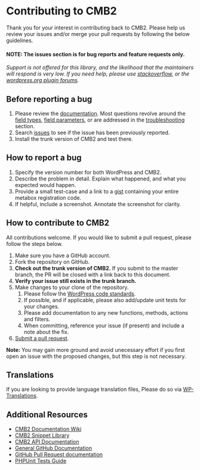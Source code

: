 # Contributing to CMB2

Thank you for your interest in contributing back to CMB2. Please help us review your issues and/or merge your pull requests by following the below guidelines.

#### NOTE: The issues section is for bug reports and feature requests only.
_Support is not offered for this library, and the likelihood that the maintainers will respond is very low. If you need help, please use [stackoverflow](http://stackoverflow.com/search?q=cmb), or the [wordpress.org plugin forums](http://wordpress.org/support/plugin/cmb2)._

Before reporting a bug
---
1. Please review the [documentation](https://github.com/WebDevStudios/CMB2/wiki). Most questions revolve around the [field types](https://github.com/WebDevStudios/CMB2/wiki/Field-Types), [field parameters](https://github.com/WebDevStudios/CMB2/wiki/Field-Parameters), or are addressed in the [troubleshooting](https://github.com/WebDevStudios/CMB2/wiki/Troubleshooting) section.
2. Search [issues](https://github.com/WebDevStudios/CMB2/issues) to see if the issue has been previously reported.
3. Install the trunk version of CMB2 and test there.


How to report a bug
---
1. Specify the version number for both WordPress and CMB2.
3. Describe the problem in detail. Explain what happened, and what you expected would happen.
4. Provide a small test-case and a link to a [gist](https://gist.github.com/) containing your entire metabox registration code.
5. If helpful, include a screenshot. Annotate the screenshot for clarity.


How to contribute to CMB2
---
All contributions welcome. If you would like to submit a pull request, please follow the steps below.

1. Make sure you have a GitHub account.
2. Fork the repository on GitHub.
3. **Check out the trunk version of CMB2.** If you submit to the master branch, the PR will be closed with a link back to this document.
4. **Verify your issue still exists in the trunk branch.**
5. Make changes to your clone of the repository.
	1. Please follow the [WordPress code standards](https://make.wordpress.org/core/handbook/coding-standards).
	2. If possible, and if applicable, please also add/update unit tests for your changes.
	3. Please add documentation to any new functions, methods, actions and filters.
	4. When committing, reference your issue (if present) and include a note about the fix.
6. [Submit a pull request](https://help.github.com/articles/creating-a-pull-request/).

**Note:** You may gain more ground and avoid unecessary effort if you first open an issue with the proposed changes, but this step is not necessary.

Translations
---
If you are looking to provide language translation files, Please do so via [WP-Translations](http://wp-translations.org/project/cmb2/).

Additional Resources
---

* [CMB2 Documentation Wiki](https://github.com/WebDevStudios/CMB2/wiki)
* [CMB2 Snippet Library](https://github.com/WebDevStudios/CMB2-Snippet-Library)
* [CMB2 API Documentation](http://cmb2.io/api/)
* [General GitHub Documentation](http://help.github.com/)
* [GitHub Pull Request documentation](http://help.github.com/send-pull-requests/)
* [PHPUnit Tests Guide](http://phpunit.de/manual/current/en/writing-tests-for-phpunit.html)
